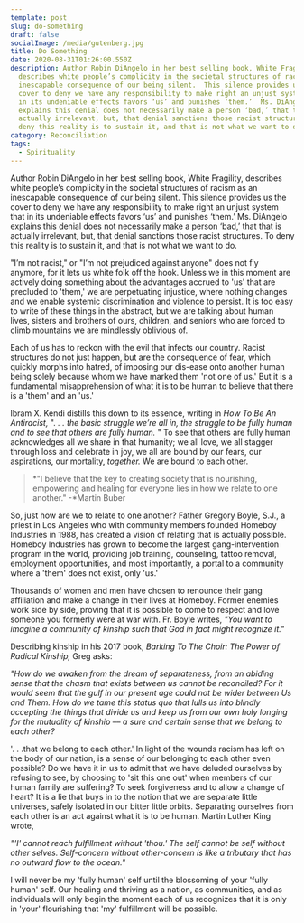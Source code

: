 ```yaml
---
template: post
slug: do-something
draft: false
socialImage: /media/gutenberg.jpg
title: Do Something
date: 2020-08-31T01:26:00.550Z
description: Author Robin DiAngelo in her best selling book, White Fragility,
  describes white people’s complicity in the societal structures of racism as an
  inescapable consequence of our being silent.  This silence provides us the
  cover to deny we have any responsibility to make right an unjust system that
  in its undeniable effects favors ‘us’ and punishes ‘them.’  Ms. DiAngelo
  explains this denial does not necessarily make a person ‘bad,’ that that is
  actually irrelevant, but, that denial sanctions those racist structures.  To
  deny this reality is to sustain it, and that is not what we want to do.
category: Reconciliation
tags:
  - Spirituality
---
```

Author Robin DiAngelo in her best selling book, White Fragility, describes white people’s complicity in the societal structures of racism as an inescapable consequence of our being silent.  This silence provides us the cover to deny we have any responsibility to make right an unjust system that in its undeniable effects favors ‘us’ and punishes ‘them.’  Ms. DiAngelo explains this denial does not necessarily make a person ‘bad,’ that that is actually irrelevant, but, that denial sanctions those racist structures.  To deny this reality is to sustain it, and that is not what we want to do.  

"I’m not racist," or "I’m not prejudiced against anyone" does not fly anymore, for it lets us white folk off the hook.  Unless we in this moment are actively doing something about the advantages accrued to 'us' that are precluded to 'them,' we are perpetuating injustice, where nothing changes and we enable systemic discrimination and violence to persist.  It is too easy to write of these things in the abstract, but we are talking about human lives, sisters and brothers of ours, children, and seniors who are forced to climb mountains we are mindlessly oblivious of.  

Each of us has to reckon with the evil that infects our country.  Racist structures do not just happen, but are the consequence of fear, which quickly morphs into hatred, of imposing our dis-ease onto another human being solely because whom we have marked them 'not one of us.'   But it is a fundamental misapprehension of what it is to be human to believe that there is a 'them' and an 'us.'  	

Ibram X. Kendi distills this down to its essence, writing in *How To Be An Antiracist,* ". *. . the basic struggle we’re all in, the struggle to be fully human and to see that others are fully human.* " To see that others are fully human acknowledges all we share in that humanity;  we all love, we all stagger through loss and celebrate in joy, we all are bound by our fears, our aspirations, our mortality, *together.*  We are bound to each other. 

> *"I believe that the key to creating society that is nourishing, empowering and healing for everyone lies in how we relate to one another." -*Martin Buber

So, just how are we to relate to one another?  Father Gregory Boyle, S.J.,  a priest in Los Angeles who with community members founded Homeboy Industries in 1988, has created a vision of relating that is actually possible.  Homeboy Industries has grown to become the largest gang-intervention program in the world, providing job training, counseling, tattoo removal, employment opportunities, and most importantly, a portal to a community where a 'them' does not exist, only 'us.'  

Thousands of women and men have chosen to renounce their gang affiliation and make a change in their lives at Homeboy.  Former enemies work side by side, proving that it is possible to come to respect and love someone you formerly were at war with.  Fr. Boyle writes,  *"You want to imagine a community of kinship such that God in fact might recognize it."*  

Describing kinship in his 2017 book, *Barking To The Choir:  The Power of Radical Kinship,*  Greg asks:

*"How do we awaken from the dream of separateness, from an abiding sense that the chasm that exists between us cannot be reconciled? For it would seem that the gulf in our present age could not be wider between Us and Them. How do we tame this status quo that lulls us into blindly accepting the things that divide us and keep us from our own holy longing for the mutuality of kinship –– a sure and certain sense that we belong to each other?*

 '. . .that we belong to each other.'  In light of the wounds racism has left on the body of our nation, is a sense of our belonging to each other even possible?  Do we have it in us to admit that we have deluded ourselves by refusing to see, by choosing to 'sit this one out' when members of our human family are suffering?  To seek forgiveness and to allow a change of heart?  It is a lie that buys in to the notion that we are separate little universes, safely isolated in our bitter little orbits.  Separating ourselves from each other is an act against what it is to be human.  Martin Luther King wrote, 

*"'I' cannot reach fulfillment without 'thou.' The self cannot be self without other selves. Self-concern without other-concern is like a tributary that has no outward flow to the ocean."*

I will never be my 'fully human' self until the blossoming of your 'fully human' self.  Our healing and thriving as a nation, as communities, and as individuals will only begin the moment each of us recognizes that it is only in 'your' flourishing that 'my' fulfillment will be possible.